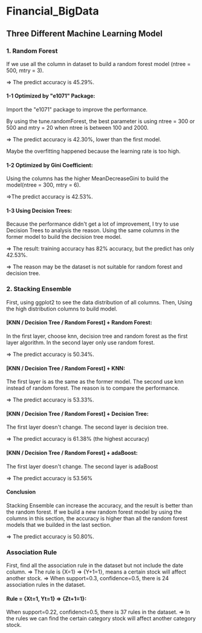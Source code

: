 # Financial_BigData
## Three Different Machine Learning Model
### 1. Random Forest
If we use all the column in dataset to build a random forest model (ntree = 500, mtry = 3).

=> The predict accuracy is 45.29%.
#### 1-1 Optimized by "e1071" Package: 
Import the "e1071" package to improve the performance.

By using the tune.randomForest, the best parameter is using ntree = 300 or 500 and mtry = 20 when ntree is between 100 and 2000.

=> The predict accuracy is 42.30%, lower than the first model.

Maybe the overfitting happened because the learning rate is too high.

#### 1-2 Optimized by Gini Coefficient:
Using the columns has the higher MeanDecreaseGini to build the model(ntree = 300, mtry = 6).

=>The predict accuracy is 42.53%.

#### 1-3 Using Decision Trees:
Because the performance didn't get a lot of improvement, I try to use Decision Trees to analysis the reason.
Using the same columns in the former model to build the decision tree model.

=> The result: training accuracy has 82% accuracy, but the predict has only 42.53%.

=> The reason may be the dataset is not suitable for random forest and decision tree.

### 2. Stacking Ensemble
First, using ggplot2 to see the data distribution of all columns.
Then, Using the high distribution columns to build model.

#### [KNN / Decision Tree / Random Forest] + Random Forest:
In the first layer, choose knn, decision tree and random forest as the first layer algorithm.
In the second layer only use random forest.

=> The predict accuracy is 50.34%.

#### [KNN / Decision Tree / Random Forest] + KNN:
The first layer is as the same as the former model.
The second use knn instead of random forest. The reason is to compare the performance.

=> The predict accuracy is 53.33%.

#### [KNN / Decision Tree / Random Forest] + Decision Tree:
The first layer doesn't change.
The second layer is decision tree.

=> The predict accuracy is 61.38% (the highest accuracy)

#### [KNN / Decision Tree / Random Forest] + adaBoost:
The first layer doesn't change.
The second layer is adaBoost

=> The predict accuracy is 53.56%

#### Conclusion
Stacking Ensemble can increase the accuracy, and the result is better than the random forest.
If we build a new random forest model by using the columns in this section, the accuracy is higher than all the random forest models that we builded in the last section.

=> The predict accuracy is 50.80%.

### Association Rule
First, find all the association rule in the dataset but not include the date column.
=> The rule is {X=1} => {Y+1=1}, means a certain stock will affect another stock.
=> When support=0.3, confidence=0.5, there is 24 association rules in the dataset.


#### Rule = {Xt=1, Yt=1} => {Zt+1=1}:
When support=0.22, confidenct=0.5, there is 37 rules in the dataset.
=> In the rules we can find the certain category stock will affect another category stock.
